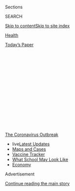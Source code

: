 <div id="app">

<div>

<div>

<div>

<div class="NYTAppHideMasthead css-1q2w90k e1suatyy0">

<div class="section css-ui9rw0 e1suatyy2">

<div class="css-eph4ug er09x8g0">

<div class="css-6n7j50">

</div>

<span class="css-1dv1kvn">Sections</span>

<div class="css-10488qs">

<span class="css-1dv1kvn">SEARCH</span>

</div>

[Skip to content](#site-content)[Skip to site
index](#site-index)

</div>

<div id="masthead-section-label" class="css-1wr3we4 eaxe0e00">

[Health](https://www.nytimes.com/section/health)

</div>

<div class="css-10698na e1huz5gh0">

</div>

</div>

<div id="masthead-bar-one" class="section hasLinks css-15hmgas e1csuq9d3">

<div class="css-uqyvli e1csuq9d0">

</div>

<div class="css-1uqjmks e1csuq9d1">

</div>

<div class="css-9e9ivx">

[](https://myaccount.nytimes.com/auth/login?response_type=cookie&client_id=vi)

</div>

<div class="css-1bvtpon e1csuq9d2">

[Today’s
Paper](https://www.nytimes.com/section/todayspaper)

</div>

</div>

</div>

</div>

<div data-aria-hidden="false">

<div id="site-content" data-role="main">

<div>

<div class="css-1aor85t" style="opacity:0.000000001;z-index:-1;visibility:hidden">

<div class="css-1hqnpie">

<div class="css-epjblv">

<span class="css-17xtcya">[Health](/section/health)</span><span class="css-x15j1o">|</span><span class="css-fwqvlz">Wuhan
Coronavirus Looks Increasingly Like a Pandemic, Experts
Say</span>

</div>

<div class="css-k008qs">

<div class="css-1iwv8en">

<span class="css-18z7m18"></span>

<div>

</div>

</div>

<span class="css-1n6z4y">https://nyti.ms/2GOL83q</span>

<div class="css-1705lsu">

<div class="css-4xjgmj">

<div class="css-4skfbu" data-role="toolbar" data-aria-label="Social Media Share buttons, Save button, and Comments Panel with current comment count" data-testid="share-tools">

  - 
  - 
  - 
  - 
    
    <div class="css-6n7j50">
    
    </div>

  - 
  - 

</div>

</div>

</div>

</div>

</div>

</div>

<div id="NYT_TOP_BANNER_REGION" class="css-13pd83m">

<div>

<div id="styln-prism-menu-1592847958612" class="section interactive-content interactive-size-medium css-1edisqu">

<div class="css-17ih8de interactive-body">

<div id="scroll-container" class="css-1gj85ro">

[<span class="styln-title-wrap"><span class="css-1pje3qr">The
Coronavirus</span><span class="css-1pje3qr">
Outbreak</span></span>](https://www.nytimes.com/news-event/coronavirus?action=click&pgtype=Article&state=default&region=TOP_BANNER&context=storylines_menu)

  - <span class="css-kqxiym" data-emphasize="true">live</span>[Latest
    Updates](https://www.nytimes.com/2020/08/01/world/coronavirus-covid-19.html?action=click&pgtype=Article&state=default&region=TOP_BANNER&context=storylines_menu)
  - [Maps and
    Cases](https://www.nytimes.com/interactive/2020/us/coronavirus-us-cases.html?action=click&pgtype=Article&state=default&region=TOP_BANNER&context=storylines_menu)
  - [Vaccine
    Tracker](https://www.nytimes.com/interactive/2020/science/coronavirus-vaccine-tracker.html?action=click&pgtype=Article&state=default&region=TOP_BANNER&context=storylines_menu)
  - [What School May Look
    Like](https://www.nytimes.com/interactive/2020/07/29/us/schools-reopening-coronavirus.html?action=click&pgtype=Article&state=default&region=TOP_BANNER&context=storylines_menu)
  - [Economy](https://www.nytimes.com/live/2020/07/31/business/stock-market-today-coronavirus?action=click&pgtype=Article&state=default&region=TOP_BANNER&context=storylines_menu)

</div>

</div>

</div>

</div>

</div>

<div id="top-wrapper" class="css-1sy8kpn">

<div id="top-slug" class="css-l9onyx">

Advertisement

</div>

[Continue reading the main
story](#after-top)

<div class="ad top-wrapper" style="text-align:center;height:100%;display:block;min-height:250px">

<div id="top" class="place-ad" data-position="top" data-size-key="top">

</div>

</div>

<div id="after-top">

</div>

</div>

<div>

<div id="sponsor-wrapper" class="css-1hyfx7x">

<div id="sponsor-slug" class="css-19vbshk">

Supported by

</div>

[Continue reading the main
story](#after-sponsor)

<div id="sponsor" class="ad sponsor-wrapper" style="text-align:center;height:100%;display:block">

</div>

<div id="after-sponsor">

</div>

</div>

<div class="css-186x18t">

Global health

</div>

<div class="css-1vkm6nb ehdk2mb0">

# Wuhan Coronavirus Looks Increasingly Like a Pandemic, Experts Say

</div>

Rapidly rising caseloads alarm researchers, who fear the virus may make
its way across the globe. But scientists cannot yet predict how many
deaths may result.

<div class="css-79elbk" data-testid="photoviewer-wrapper">

<div class="css-z3e15g" data-testid="photoviewer-wrapper-hidden">

</div>

<div class="css-1a48zt4 ehw59r15" data-testid="photoviewer-children">

![<span class="css-16f3y1r e13ogyst0" data-aria-hidden="true">Medical
workers transporting a coronavirus patient into an isolation ward in
Fuyang, China, on Saturday. Experts fear a coronavirus pandemic, but its
severity is
uncertain.</span><span class="css-cnj6d5 e1z0qqy90" itemprop="copyrightHolder"><span class="css-1ly73wi e1tej78p0">Credit...</span><span><span>Chinatopix,
via Associated
Press</span></span></span>](https://static01.nyt.com/images/2020/02/02/world/02virus-pandemic-sub/02virus-pandemic-sub-articleLarge.jpg?quality=75&auto=webp&disable=upscale)

</div>

</div>

<div class="css-18e8msd">

<div class="css-vp77d3 epjyd6m0">

<div class="css-hus3qt ey68jwv0" data-aria-hidden="true">

[![Donald G. McNeil
Jr.](https://static01.nyt.com/images/2018/06/13/multimedia/author-donald-g-mcneil-jr/author-donald-g-mcneil-jr-thumbLarge-v4.png
"Donald G. McNeil Jr.")](https://www.nytimes.com/by/donald-g-mcneil-jr)

</div>

<div class="css-1baulvz">

By [<span class="css-1baulvz last-byline" itemprop="name">Donald G.
McNeil Jr.</span>](https://www.nytimes.com/by/donald-g-mcneil-jr)

</div>

</div>

  - 
    
    <div class="css-ld3wwf e16638kd2">
    
    Published Feb. 2, 2020Updated Feb. 20,
    2020
    
    </div>

  - 
    
    <div class="css-4xjgmj">
    
    <div class="css-pvvomx" data-role="toolbar" data-aria-label="Social Media Share buttons, Save button, and Comments Panel with current comment count" data-testid="share-tools">
    
      - 
      - 
      - 
      - 
        
        <div class="css-6n7j50">
        
        </div>
    
      - 
      - 
    
    </div>
    
    </div>

</div>

<div class="css-mdjrty">

[阅读简体中文版](https://cn.nytimes.com/china/20200203/coronavirus-pandemic-china/ "Read in Simplified Chinese")[閱讀繁體中文版](https://cn.nytimes.com/china/20200203/coronavirus-pandemic-china/zh-hant/ "Read in Traditional Chinese")

</div>

</div>

<div class="section meteredContent css-1r7ky0e" name="articleBody" itemprop="articleBody">

<div class="css-1fanzo5 StoryBodyCompanionColumn">

<div class="css-53u6y8">

The [Wuhan
coronavirus](https://www.nytimes.com/2020/02/20/world/asia/japan-coronavirus-clusters.html)
spreading from China is now likely to become a pandemic that circles the
globe, according to many of the world’s leading infectious disease
experts.

The prospect is daunting. A pandemic — an ongoing epidemic on two or
more continents — may well have global consequences, despite the
extraordinary travel restrictions and quarantines now imposed by
[China](https://www.nytimes.com/2020/02/20/world/asia/japan-coronavirus-clusters.html)
and other countries, including the United States.

Scientists do not yet know how lethal the new coronavirus is, however,
so there is uncertainty about how much damage a pandemic might cause.
But there is growing consensus that the pathogen is readily transmitted
between humans.

The Wuhan coronavirus is spreading more like influenza, which is highly
transmissible, than like its slow-moving viral cousins, SARS and MERS,
scientists have found.

</div>

</div>

<div class="css-1fanzo5 StoryBodyCompanionColumn">

<div class="css-53u6y8">

“It’s very, very transmissible, and it almost certainly is going to be a
pandemic,” said Dr. Anthony S. Fauci, director of the National Institute
of Allergy and Infectious Disease.

“But will it be catastrophic? I don’t know.”

In the last three weeks, the number of lab-confirmed cases has soared
from about 50 in China to more than [17,000 in at least 23 countries;
there have been more than 360
deaths](https://www.nytimes.com/2020/02/02/world/asia/china-coronavirus.html).

But various epidemiological models estimate that the real number of
cases is 100,000 or even more. While that expansion is not as rapid as
that of flu or measles, it is an enormous leap beyond what virologists
saw when SARS and MERS emerged.

When SARS was vanquished in July 2003 after spreading for nine months,
only 8,098 cases had been confirmed. MERS has been circulating since
2012, but there have been only about 2,500 known cases.

</div>

</div>

<div>

</div>

<div class="css-1fanzo5 StoryBodyCompanionColumn">

<div class="css-53u6y8">

The biggest uncertainty now, experts said, is how many people around the
world will die. SARS killed about 10 percent of those who got it, and
MERS now kills about one of three.

</div>

</div>

<div class="css-1fanzo5 StoryBodyCompanionColumn">

<div class="css-53u6y8">

The [1918 “Spanish
flu”](https://wwwnc.cdc.gov/eid/article/12/1/05-0979_article) killed
only about 2.5 percent of its victims — but because it infected so many
people and medical care was much cruder then, an estimated 50 million
died, perhaps even more.

By contrast, the highly transmissible H1N1 “swine flu” pandemic of 2009
killed[about 285,000](https://www.thelancet.com/journals/laninf/article/PIIS1473-3099\(12\)70121-4/fulltext),
fewer than seasonal flu normally does, and had a relatively low fatality
rate, estimated at .02 percent.

The mortality rate for known cases of the Wuhan coronavirus has been
running about 2 percent, although that is likely to drop as more tests
are done and more mild cases are found.

</div>

</div>

<div class="css-79elbk" data-testid="photoviewer-wrapper">

<div class="css-z3e15g" data-testid="photoviewer-wrapper-hidden">

</div>

<div class="css-1a48zt4 ehw59r15" data-testid="photoviewer-children">

![<span class="css-16f3y1r e13ogyst0" data-aria-hidden="true">Patients
in a hospital ward in Fort Riley, Kan., during the Spanish flu pandemic
of 1918. The Wuhan coronavirus is transmitted much like influenza,
scientists
say. </span><span class="css-cnj6d5 e1z0qqy90" itemprop="copyrightHolder"><span class="css-1ly73wi e1tej78p0">Credit...</span><span>National
Museum of Health/Associated
Press</span></span>](https://static01.nyt.com/images/2020/02/01/science/31virus-pandemic/31virus-pandemic-articleLarge.jpg?quality=75&auto=webp&disable=upscale)

</div>

</div>

<div class="css-1fanzo5 StoryBodyCompanionColumn">

<div class="css-53u6y8">

It is “increasingly unlikely that the virus can be contained,” said Dr.
Thomas R. Frieden, a former director of the Centers for Disease Control
and Prevention who now runs Resolve to Save Lives, a nonprofit devoted
to fighting
epidemics.

<div id="NYT_MAIN_CONTENT_1_REGION" class="css-9tf9ac">

<div>

<div id="styln-covid-updates-world" class="section interactive-content interactive-size-medium css-1ftcdic">

<div class="css-17ih8de interactive-body">

<div id="styln-briefing-block" data-asset-id="QXJ0aWNsZTpueXQ6Ly9hcnRpY2xlLzhiMjRmNTQ0LWVhMmUtNTlmNC1hMDZiLTM0YWI3YTlmN2E4YQ==">

<div class="briefing-block-header-section">

# [Latest Updates: Global Coronavirus Outbreak](https://www.nytimes.com/2020/08/01/world/coronavirus-covid-19.html?action=click&pgtype=Article&state=default&region=MAIN_CONTENT_1&context=storylines_live_updates)

<div class="briefing-block-ts">

Updated 2020-08-02T07:42:09.613Z

</div>

</div>

  - [The U.S. reels as July cases more than double the total of any
    other
    month.](https://www.nytimes.com/2020/08/01/world/coronavirus-covid-19.html?action=click&pgtype=Article&state=default&region=MAIN_CONTENT_1&context=storylines_live_updates#link-34047410)
  - [Top U.S. officials work to break an impasse over the federal
    jobless
    benefit.](https://www.nytimes.com/2020/08/01/world/coronavirus-covid-19.html?action=click&pgtype=Article&state=default&region=MAIN_CONTENT_1&context=storylines_live_updates#link-780ec966)
  - [Its outbreak untamed, Melbourne goes into even greater
    lockdown.](https://www.nytimes.com/2020/08/01/world/coronavirus-covid-19.html?action=click&pgtype=Article&state=default&region=MAIN_CONTENT_1&context=storylines_live_updates#link-2bc8948)

<div class="briefing-block-footer">

<div class="briefing-block-footer-meta">

[See more
updates](https://www.nytimes.com/2020/08/01/world/coronavirus-covid-19.html?action=click&pgtype=Article&state=default&region=MAIN_CONTENT_1&context=storylines_live_updates)

</div>

<div class="briefing-block-briefinglinks">

<span>More live coverage:</span>
[Markets](https://www.nytimes.com/live/2020/07/31/business/stock-market-today-coronavirus?action=click&pgtype=Article&state=default&region=MAIN_CONTENT_1&context=storylines_live_updates)

</div>

</div>

</div>

</div>

</div>

</div>

</div>

“It is therefore likely that it will spread, as flu and other organisms
do, but we still don’t know how far, wide or deadly it will be.”

</div>

</div>

<div class="css-1fanzo5 StoryBodyCompanionColumn">

<div class="css-53u6y8">

In the early days of the 2009 flu pandemic, “they were talking about
Armageddon in Mexico,” Dr. Fauci said. (That virus first emerged in
pig-farming areas in Mexico’s Veracruz State.) “But it turned out to not
be that severe.”

</div>

</div>

<div>

</div>

<div class="css-1fanzo5 StoryBodyCompanionColumn">

<div class="css-53u6y8">

An accurate estimate of the virus’s lethality will not be possible until
certain kinds of studies can be done: blood tests to see how many people
have antibodies, household studies to learn how often it infects family
members, and genetic sequencing to determine whether some strains are
more dangerous than others.

Closing borders to highly infectious pathogens never succeeds
completely, experts said, because all frontiers are somewhat porous.
Nonetheless, closings and rigorous screening may slow the spread, which
will buy time for the development of drug treatments and vaccines.

Other important unknowns include who is most at risk, whether coughing
or contaminated surfaces are more likely to transmit the virus, how fast
the virus can mutate and whether it will fade out when the weather
warms.

</div>

</div>

<div class="css-1sngw6j">

[](https://www.nytimes.com/interactive/2020/world/coronavirus-maps.html)

<div class="css-1eoytci">

![](https://static01.nyt.com/images/2020/03/03/world/coronavirus-map-promo/coronavirus-map-promo-articleLarge-v674.png)

</div>

<div class="css-1rha1bf">

## Coronavirus Map: Tracking the Global Outbreak

The virus has infected more than 17,824,000 people and has been detected
in nearly every country.

</div>

</div>

<div class="css-1fanzo5 StoryBodyCompanionColumn">

<div class="css-53u6y8">

The effects of a pandemic would probably be harsher in some countries
than in others. While the United States and other wealthy countries may
be able to detect and quarantine the first carriers, countries with
fragile health care systems will not. The virus has already reached
[Cambodia](https://www.phnompenhpost.com/national/first-case-coronavirus-reported-kingdom),
[India](https://qz.com/india/1793841/indias-first-confirmed-case-of-coronavirus-reported-in-kerala/),
[Malaysia](https://www.thestar.com.my/news/nation/2020/01/30/coronavirus-eighth-positive-case-in-m039sia-confirmed-thursday-jan-30),
[Nepal](https://www.reuters.com/article/us-china-health-nepal/nepal-confirms-first-case-of-new-coronavirus-idUSKBN1ZN1S2),
[the
Philippines](https://www.reuters.com/article/us-china-health-philippines/philippines-confirms-first-case-of-new-coronavirus-health-minister-idUSKBN1ZT0S0)
and rural
[Russia](https://www.themoscowtimes.com/2020/01/31/russia-reports-first-coronavirus-cases-a69123).

</div>

</div>

<div class="css-1fanzo5 StoryBodyCompanionColumn">

<div class="css-53u6y8">

“This looks far more like H1N1’s spread than SARS, and I am increasingly
alarmed,” said Dr. Peter Piot, director of the London School of Hygiene
and Tropical Medicine. “Even 1 percent mortality would mean 10,000
deaths in each million people.”

Other experts were more cautious.

Dr. Michael Ryan, head of emergency responses for the World Health
Organization, said in [an interview with STAT
News](https://www.statnews.com/2020/02/01/top-who-official-says-not-too-late-to-stop-coronavirus-outbreak/)
on Saturday that there was “evidence to suggest this virus can still be
contained” and that the world needed to “keep trying.”

Dr. W. Ian Lipkin, a virus-hunter at the Columbia University Mailman
School of Public Health who is in China advising its Center for Disease
Control and Prevention, said that although the virus is clearly being
transmitted through casual contact, labs are still behind in processing
samples.

</div>

</div>

<div class="css-79elbk" data-testid="photoviewer-wrapper">

<div class="css-z3e15g" data-testid="photoviewer-wrapper-hidden">

</div>

<div class="css-1a48zt4 ehw59r15" data-testid="photoviewer-children">

<div class="css-1xdhyk6 erfvjey0">

<span class="css-1ly73wi e1tej78p0">Image</span>

<div class="css-zjzyr8">

<div data-testid="lazyimage-container" style="height:277.1111111111111px">

</div>

</div>

</div>

<span class="css-16f3y1r e13ogyst0" data-aria-hidden="true">In
Hyderabad, India, doctors left an isolation ward for people kept under
observation after returning from
China.</span><span class="css-cnj6d5 e1z0qqy90" itemprop="copyrightHolder"><span class="css-1ly73wi e1tej78p0">Credit...</span><span>Mahesh
Kumar/Associated Press</span></span>

</div>

</div>

<div class="css-1fanzo5 StoryBodyCompanionColumn">

<div class="css-53u6y8">

But life in China has radically changed in the last two weeks. Streets
are deserted, public events are canceled, and citizens are wearing masks
and washing their hands, Dr. Lipkin said. All of that may have slowed
down what lab testing indicated was exponential growth in the infection.

It’s unclear exactly how accurate tests done in overwhelmed Chinese
laboratories are. On the one hand, Chinese state media have reported
test kit shortages and processing bottlenecks, which could produce an
undercount.

But Dr. Lipkin said he knew of one lab running 5,000 samples a day,
which might produce some false-positive results, inflating the count.
“You can’t possibly do quality control at that rate,” he said.

</div>

</div>

<div class="css-1fanzo5 StoryBodyCompanionColumn">

<div class="css-53u6y8">

Anecdotal reports from China, and [one published study from
Germany](https://www.scientificamerican.com/article/study-reports-first-case-of-coronavirus-spread-by-asymptomatic-person/),
indicate that some people infected with the Wuhan coronavirus can pass
it on before they show symptoms. That may make border-screening much
harder, scientists said.

Epidemiological modeling released Friday by the [European Center for
Disease
Prevention](https://www.nytimes.com/2020/02/10/world/europe/coronavirus-europe.html)
and Control estimated that 75 percent of infected people reaching
[Europe](https://www.nytimes.com/2020/02/10/world/europe/coronavirus-europe.html)
from China would still be in the incubation periods upon arrival, and
therefore not detected by airport screening, which looks for fevers,
coughs and breathing difficulties.

But if thermal cameras miss victims who are beyond incubation and
actively infecting others, the real number of missed carriers may be
higher than 75
percent.

<div id="NYT_MAIN_CONTENT_3_REGION" class="css-9tf9ac">

<div>

<div id="styln-prism-freeform-1594220623585" class="section interactive-content interactive-size-medium css-1ftcdic">

<div class="css-17ih8de interactive-body">

<div id="prism-freeform-block-62021" class="css-19mumt8" data-role="complementary" data-storyline="The Coronavirus Outbreak" data-truncated="true" tabindex="0">

<div class="css-a8d9oz">

<div class="css-eb027h">

[](https://www.nytimes.com/news-event/coronavirus?action=click&pgtype=Article&state=default&region=MAIN_CONTENT_3&context=storylines_faq)

### The Coronavirus Outbreak ›

#### Frequently Asked Questions

Updated July 27, 2020

  - #### Should I refinance my mortgage?
    
      - [It could be a good
        idea,](https://www.nytimes.com/article/coronavirus-money-unemployment.html?action=click&pgtype=Article&state=default&region=MAIN_CONTENT_3&context=storylines_faq)
        because mortgage rates have [never been
        lower.](https://www.nytimes.com/2020/07/16/business/mortgage-rates-below-3-percent.html?action=click&pgtype=Article&state=default&region=MAIN_CONTENT_3&context=storylines_faq)
        Refinancing requests have pushed mortgage applications to some
        of the highest levels since 2008, so be prepared to get in line.
        But defaults are also up, so if you’re thinking about buying a
        home, be aware that some lenders have tightened their standards.

  - #### What is school going to look like in September?
    
      - It is unlikely that many schools will return to a normal
        schedule this fall, requiring the grind of [online
        learning](https://www.nytimes.com/2020/06/05/us/coronavirus-education-lost-learning.html?action=click&pgtype=Article&state=default&region=MAIN_CONTENT_3&context=storylines_faq),
        [makeshift child
        care](https://www.nytimes.com/2020/05/29/us/coronavirus-child-care-centers.html?action=click&pgtype=Article&state=default&region=MAIN_CONTENT_3&context=storylines_faq)
        and [stunted
        workdays](https://www.nytimes.com/2020/06/03/business/economy/coronavirus-working-women.html?action=click&pgtype=Article&state=default&region=MAIN_CONTENT_3&context=storylines_faq)
        to continue. California’s two largest public school districts —
        Los Angeles and San Diego — said on July 13, that [instruction
        will be remote-only in the
        fall](https://www.nytimes.com/2020/07/13/us/lausd-san-diego-school-reopening.html?action=click&pgtype=Article&state=default&region=MAIN_CONTENT_3&context=storylines_faq),
        citing concerns that surging coronavirus infections in their
        areas pose too dire a risk for students and teachers. Together,
        the two districts enroll some 825,000 students. They are the
        largest in the country so far to abandon plans for even a
        partial physical return to classrooms when they reopen in
        August. For other districts, the solution won’t be an
        all-or-nothing approach. [Many
        systems](https://bioethics.jhu.edu/research-and-outreach/projects/eschool-initiative/school-policy-tracker/),
        including the nation’s largest, New York City, are devising
        [hybrid
        plans](https://www.nytimes.com/2020/06/26/us/coronavirus-schools-reopen-fall.html?action=click&pgtype=Article&state=default&region=MAIN_CONTENT_3&context=storylines_faq)
        that involve spending some days in classrooms and other days
        online. There’s no national policy on this yet, so check with
        your municipal school system regularly to see what is happening
        in your community.

  - #### Is the coronavirus airborne?
    
      - The coronavirus [can stay aloft for hours in tiny droplets in
        stagnant
        air](https://www.nytimes.com/2020/07/04/health/239-experts-with-one-big-claim-the-coronavirus-is-airborne.html?action=click&pgtype=Article&state=default&region=MAIN_CONTENT_3&context=storylines_faq),
        infecting people as they inhale, mounting scientific evidence
        suggests. This risk is highest in crowded indoor spaces with
        poor ventilation, and may help explain super-spreading events
        reported in meatpacking plants, churches and restaurants. [It’s
        unclear how often the virus is
        spread](https://www.nytimes.com/2020/07/06/health/coronavirus-airborne-aerosols.html?action=click&pgtype=Article&state=default&region=MAIN_CONTENT_3&context=storylines_faq)
        via these tiny droplets, or aerosols, compared with larger
        droplets that are expelled when a sick person coughs or sneezes,
        or transmitted through contact with contaminated surfaces, said
        Linsey Marr, an aerosol expert at Virginia Tech. Aerosols are
        released even when a person without symptoms exhales, talks or
        sings, according to Dr. Marr and more than 200 other experts,
        who [have outlined the evidence in an open letter to the World
        Health
        Organization](https://academic.oup.com/cid/article/doi/10.1093/cid/ciaa939/5867798).

  - #### What are the symptoms of coronavirus?
    
      - Common symptoms [include fever, a dry cough, fatigue and
        difficulty breathing or shortness of
        breath.](https://www.nytimes.com/article/symptoms-coronavirus.html?action=click&pgtype=Article&state=default&region=MAIN_CONTENT_3&context=storylines_faq)
        Some of these symptoms overlap with those of the flu, making
        detection difficult, but runny noses and stuffy sinuses are less
        common. [The C.D.C. has
        also](https://www.nytimes.com/2020/04/27/health/coronavirus-symptoms-cdc.html?action=click&pgtype=Article&state=default&region=MAIN_CONTENT_3&context=storylines_faq)
        added chills, muscle pain, sore throat, headache and a new loss
        of the sense of taste or smell as symptoms to look out for. Most
        people fall ill five to seven days after exposure, but symptoms
        may appear in as few as two days or as many as 14 days.

  - #### Does asymptomatic transmission of Covid-19 happen?
    
      - So far, the evidence seems to show it does. A widely cited
        [paper](https://www.nature.com/articles/s41591-020-0869-5)
        published in April suggests that people are most infectious
        about two days before the onset of coronavirus symptoms and
        estimated that 44 percent of new infections were a result of
        transmission from people who were not yet showing symptoms.
        Recently, a top expert at the World Health Organization stated
        that transmission of the coronavirus by people who did not have
        symptoms was “very rare,” [but she later walked back that
        statement.](https://www.nytimes.com/2020/06/09/world/coronavirus-updates.html?action=click&pgtype=Article&state=default&region=MAIN_CONTENT_3&context=storylines_faq#link-1f302e21)

<div id="styln-survey-component-62021" class="styln-survey-component" data-surveyname="faq" data-surveystoryline="coronavirus">

</div>

</div>

<div class="css-6mllg9">

</div>

<div class="css-pmm6ed">

<span class="css-5gimkt"></span>

</div>

</div>

</div>

</div>

</div>

</div>

</div>

Still, asymptomatic carriers “are not normally major drivers of
epidemics,” Dr. Fauci said. Most people get ill from someone they know
to be sick — a family member, a co-worker or a patient, for example.

The virus’s most vulnerable target is Africa, many experts said. More
than 1 million expatriate Chinese work there, mostly on mining, drilling
or engineering projects. Also, many Africans work and study in China and
other countries where the virus has been found.

If anyone on the continent has the virus now, “I’m not sure the
diagnostic systems are in place to detect it,” said Dr. Daniel Bausch,
head of scientific programs for the American Society of Tropical
Medicine and Hygiene, who is consulting with the W.H.O. on the outbreak.

South Africa and Senegal could probably diagnose it, he said. Nigeria
and some other countries have asked the W.H.O. for the genetic materials
and training they need to perform diagnostic tests, but that will take
time.

</div>

</div>

<div class="css-1fanzo5 StoryBodyCompanionColumn">

<div class="css-53u6y8">

At least four African countries have suspect cases quarantined,
according to [an article published Friday in The South China Morning
Post](https://www.scmp.com/news/china/article/3048310/china-coronavirus-african-nations-quarantine-symptomatic-passengers).
They have sent samples to France, Germany, India and South Africa for
testing.

***\[*[*Like the Science Times page on
Facebook.*](http://on.fb.me/1paTQ1h)** ****** *| Sign up for the*
**[*Science Times newsletter.*](http://nyti.ms/1MbHaRU)*\]***

At the moment, it seems unlikely that the virus will spread widely in
countries with vigorous, alert public health systems, said Dr. William
Schaffner, a preventive medicine specialist at Vanderbilt University
Medical Center.

“Every doctor in the U.S. has this top of mind,” he said. “Any patient
with fever or respiratory problems will get two questions. ‘Have you
been to China? Have you had contact with anyone who has?’ If the answer
is yes, they’ll be put in isolation right away.”

Assuming the virus spreads globally, tourism to and trade with countries
besides China may be affected — and the urgency to find ways to halt the
virus and prevent deaths will
grow.

</div>

</div>

<div class="css-79elbk" data-testid="photoviewer-wrapper">

<div class="css-z3e15g" data-testid="photoviewer-wrapper-hidden">

</div>

<div class="css-1a48zt4 ehw59r15" data-testid="photoviewer-children">

<div class="css-1xdhyk6 erfvjey0">

<span class="css-1ly73wi e1tej78p0">Image</span>

<div class="css-zjzyr8">

<div data-testid="lazyimage-container" style="height:257.77777777777777px">

</div>

</div>

</div>

<span class="css-16f3y1r e13ogyst0" data-aria-hidden="true">Men in
protective suits greeted a plane carrying 32 Mongolian citizens
evacuated from Wuhan, China, as it arrived in
Ulaanbaatar.</span><span class="css-cnj6d5 e1z0qqy90" itemprop="copyrightHolder"><span class="css-1ly73wi e1tej78p0">Credit...</span><span>Byambasuren
Byamba-Ochir/Agence France-Presse — Getty Images</span></span>

</div>

</div>

<div class="css-1fanzo5 StoryBodyCompanionColumn">

<div class="css-53u6y8">

It is possible that the Wuhan coronavirus will fade out as weather
warms. Many viruses, like flu, measles and norovirus, thrive in cold,
dry air. The SARS outbreak began in winter, and MERS transmission also
peaks then, though that may be related to transmission in newborn
camels.

Four mild coronaviruses cause about a quarter of the nation’s common
colds, which also peak in winter.

</div>

</div>

<div class="css-1fanzo5 StoryBodyCompanionColumn">

<div class="css-53u6y8">

But even if an outbreak fades in June, there could be a second wave in
the fall, as has occurred in every major flu pandemic, including those
that began in 1918 and 2009.

By that time, some remedies might be on hand, although they will need
rigorous testing and perhaps political pressure to make them available
and affordable.

In China, several [antiviral drugs are being
prescribed](https://www.sciencemag.org/news/2020/01/can-anti-hiv-combination-or-other-existing-drugs-outwit-new-coronavirus).
A common combination is pills containing lopinavir and ritonavir with
infusions of interferon, a signaling protein that wakes up the immune
system.

In the United States, the combination is sold as Kaletra by AbbVie for
H.I.V. therapy, and it is relatively expensive. In India, a dozen
generic makers produce the drugs at rock-bottom prices for use against
H.I.V. in Africa, and their products are W.H.O.-approved.

Another option may be [an experimental drug,
remdesivir](https://www.gilead.com/news-and-press/company-statements/gilead-sciences-statement-on-the-company-ongoing-response-to-the-2019-new-coronavirus),
on which the patent is held by Gilead. The drug has not yet been
approved for use against any disease. Nonetheless, there is some
evidence that it works against coronaviruses, and Gilead has donated
doses to China.

Several American companies are [working on a
vaccine](https://www.nytimes.com/2020/01/28/health/coronavirus-vaccine.html),
using various combinations of their own funds, taxpayer money and
foundation grants.

Although modern gene-chemistry techniques have made it possible to build
vaccine candidates within just days, medical ethics require that they
then be carefully tested on animals and small numbers of healthy humans
for safety and effectiveness.

</div>

</div>

<div class="css-1fanzo5 StoryBodyCompanionColumn">

<div class="css-53u6y8">

That aspect of the process cannot be sped up, because dangerous side
effects may take time to appear and because human immune systems need
time to produce the antibodies that show whether a vaccine is working.

Whether or not what is being tried in China will be acceptable elsewhere
will depend on how rigorously Chinese doctors run their clinical trials.

“In God we trust,” Dr. Schaffner said. “All others must provide data.”

</div>

</div>

<div>

</div>

</div>

<div>

</div>

<div>

</div>

<div>

</div>

<div>

<div id="bottom-wrapper" class="css-1ede5it">

<div id="bottom-slug" class="css-l9onyx">

Advertisement

</div>

[Continue reading the main
story](#after-bottom)

<div id="bottom" class="ad bottom-wrapper" style="text-align:center;height:100%;display:block;min-height:90px">

</div>

<div id="after-bottom">

</div>

</div>

</div>

</div>

</div>

## Site Index

<div>

</div>

## Site Information Navigation

  - [© <span>2020</span> <span>The New York Times
    Company</span>](https://help.nytimes.com/hc/en-us/articles/115014792127-Copyright-notice)

<!-- end list -->

  - [NYTCo](https://www.nytco.com/)
  - [Contact
    Us](https://help.nytimes.com/hc/en-us/articles/115015385887-Contact-Us)
  - [Work with us](https://www.nytco.com/careers/)
  - [Advertise](https://nytmediakit.com/)
  - [T Brand Studio](http://www.tbrandstudio.com/)
  - [Your Ad
    Choices](https://www.nytimes.com/privacy/cookie-policy#how-do-i-manage-trackers)
  - [Privacy](https://www.nytimes.com/privacy)
  - [Terms of
    Service](https://help.nytimes.com/hc/en-us/articles/115014893428-Terms-of-service)
  - [Terms of
    Sale](https://help.nytimes.com/hc/en-us/articles/115014893968-Terms-of-sale)
  - [Site
    Map](https://spiderbites.nytimes.com)
  - [Help](https://help.nytimes.com/hc/en-us)
  - [Subscriptions](https://www.nytimes.com/subscription?campaignId=37WXW)

</div>

</div>

</div>

</div>
